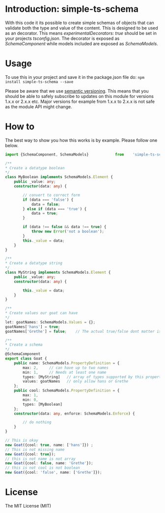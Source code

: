 # Introduction: simple-ts-schema
With this code it its possible to create simple schemas of objects that can validate both the type and value of the content. This is designed to be used as an decorator. This means _experimentalDecorators: true_ should be set in your projects _tsconfig.json_. The decorator is exposed as _SchemaComponent_ while models included are exposed as _SchemaModels_.

# Usage
To use this in your project and save it in the package.json file do:
`npm install simple-ts-schema --save`

Please be aware that we use [semantic versioning](http://semver.org). This means that you should be able to safely subscribe to updates on this module for versions 1.x.x or 2.x.x etc. Major versions for example from 1.x.x to 2.x.x is not safe as the module API might change.

# How to
The best way to show you how this works is by example. Please follow one below.

```typescript
import {SchemaComponent, SchemaModels}            from    'simple-ts-schema';

/**
* Create a datatype boolean
*/
class MyBoolean implements SchemaModels.Element {
    public _value: any;
    constructor(data: any) {

        // convert to correct form
        if (data === 'false') {
            data = false;
        } else if (data === 'true') {
            data = true;
        }

        if (data !== false && data !== true) {
            throw new Error('not a boolean');
        }
        this._value = data;
    }
}

/**
* Create a datatype string
*/
class MyString implements SchemaModels.Element {
    public _value: any;
    constructor(data: any) {

        this._value = data;
    }
}

/**
* Create values our goat can have
*/
let: goatNames: SchemaModels.Values = {};
goatNames['hans'] = true;
goatNames['Grethe'] = false;    // The actual true/false dont matter is not checked

/**
* Create a schema
*/
@SchemaComponent
export class Goat {
    public name: SchemaModels.PropertyDefinition = {
        max: 2,     // can have up to two names
        min: 1,     // Needs at least one name
        types: [MyString]   // array of types supported by this property
        values: goatNames   // only allow hans or Grethe
    };
    public cool: SchemaModels.PropertyDefinition = {
        max: 1, 
        min: 0,
        types: [MyBoolean]
    };
    constructor(data: any, enforce: SchemaModels.Enforce) {

        // do nothing
    }
}

// This is okay
new Goat({cool: true, name: ['hans']}) ;
// This is not missing name
new Goat({cool: true}); 
// this is not name is not array
new Goat({cool: false, name: 'Grethe'});
// this is not cool is not boolean
new Goat({cool: 'false', name: ['Grethe']});

```


# License
The MIT License (MIT)

